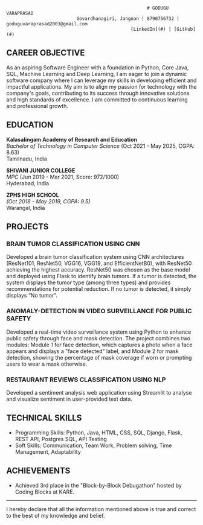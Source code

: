                                                         # GODUGU VARAPRASAD
                              Govardhanagiri, Jangoan | 8790756732 | goduguvaraprasad2003@gmail.com  
                                                  [LinkedIn](#) | [GitHub](#)

## CAREER OBJECTIVE

As an aspiring Software Engineer with a foundation in Python, Core Java, SQL, Machine Learning and Deep Learning, I am eager to join a dynamic software company where I can leverage my skills in developing efficient and impactful applications. My aim is to align my passion for technology with the company's goals, contributing to its success through innovative solutions and high standards of excellence. I am committed to continuous learning and professional growth.

## EDUCATION

**Kalasalingam Academy of Research and Education**  
*Bachelor of Technology in Computer Science* (Oct 2021 - May 2025, CGPA: 8.63)  
Tamilnadu, India

**SHIVANI JUNIOR COLLEGE**  
*MPC* (Jun 2019 - Mar 2021, Score: 972/1000)  
Hyderabad, India

**ZPHS HIGH SCHOOL**  
*(Oct 2018 - May 2019, CGPA: 9.5)*  
Warangal, India

## PROJECTS

### BRAIN TUMOR CLASSIFICATION USING CNN
Developed a brain tumor classification system using CNN architectures (ResNet101, ResNet50, VGG16, VGG19, and EfficientNetB0), with ResNet50 achieving the highest accuracy. ResNet50 was chosen as the base model and deployed using Flask to identify brain tumors. If a tumor is detected, the system displays the tumor type (among three types) and provides recommendations for potential reduction. If no tumor is detected, it simply displays “No tumor”.

### ANOMALY-DETECTION IN VIDEO SURVEILLANCE FOR PUBLIC SAFETY
Developed a real-time video surveillance system using Python to enhance public safety through face and mask detection. The project combines two modules: Module 1 for face detection, which captures a photo when a face appears and displays a "face detected" label, and Module 2 for mask detection, showing the percentage of mask coverage if worn or prompting users to wear a mask otherwise.

### RESTAURANT REVIEWS CLASSIFICATION USING NLP
Developed a sentiment analysis web application using Streamlit to analyse and visualize sentiment in user-provided text data.

## TECHNICAL SKILLS

- Programming Skills: Python, Java, HTML, CSS, SQL, Django, Flask, REST API, Postgres SQL, API Testing
- Soft Skills: Communication, Team Work, Problem solving, Time Management, Adaptability

## ACHIEVEMENTS

- Achieved 3rd place in the "Block-by-Block Debugathon" hosted by Coding Blocks at KARE.

---
I hereby declare that all the information mentioned above is true and correct to the best of my knowledge and belief.
